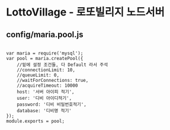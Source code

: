 LottoVillage - 로또빌리지 노드서버
============

config/maria.pool.js
-----------------
<pre><code>
var maria = require('mysql');
var pool = maria.createPool({
    //밑에 설정 조건들, 다 Default 라서 주석
    //connectionLimit: 10,
    //queueLimit: 0,
    //waitForConnections: true,
    //acquireTimeout: 10000
    host: '서버 아이피 적기',
    user: '디비 아이디적기',
    password: '디비 비밀번호적기',
    database: '디비명 적기'
});
module.exports = pool;
</code></pre>
